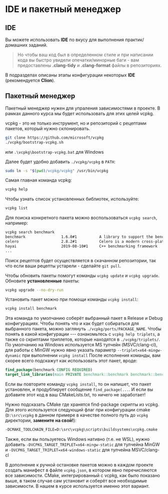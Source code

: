 # IDE и пакетный менеджер

## IDE

Вы можете использовать __IDE__ по вкусу для выполнения практик/домашних заданий.

> Но чтобы ваш код был в определенном стиле и при написании кода вы быстро увидели опечатки/минорные баги - вам предоставлены __.clang-tidy__ и __.clang-format__ файлы в репозиториях.

В подразделах описаны этапы конфигурации некоторых __IDE__ (рекомендуется __Clion__).

## Пакетный менеджер

Пакетный менеджер нужен для упраления зависимостями в проекте. В рамках данного курса мы будет использовать для этих целей vcpkg.

vcpkg - это не только инструмент, но и репозиторий с рецептами пакетов, который нужно склонировать.
```bash
git clone https://github.com/microsoft/vcpkg 
./vcpkg/bootstrap-vcpkg.sh
```
или `.\vcpkg\bootstrap-vcpkg.bat` для Windows

Далее будет удобно добавить `./vcpkg/vcpkg` в `PATH`:
```bash
sudo ln -s "$(pwd)/vcpkg/vcpkg" /usr/bin/vcpkg
```

Самая главная команда vcpkg:
```bash
vcpkg help
```

Чтобы узнать список установленных библиотек, используйте:
```bash
vcpkg list
```

Для поиска конкретного пакета можно воспользоваться `vcpkg search`, например:
```bash
vcpkg search benchmark
benchmark                1.6.0#1          A library to support the benchmarking of functions, similar to unit-tests.
celero                   2.8.2#1          Celero is a modern cross-platform (Windows, Linux, MacOS) Microbenchmarkin...
hayai                    2019-08-10#1     C++ benchmarking framework
...
```
Поиск рецептов будет осуществляется в скачанном репозитории, так что если ваши рецепты устарели - сделайте `git pull`.

Чтобы обновить пакеты помогут команды `vcpkg update` и `vcpkg upgrade`. Обновите **установленные** пакеты:
```bash
vcpkg upgrade --no-dry-run
```

Установить пакет можно при помощи команды `vcpkg install`:
```bash
vcpkg install benchmark
```
Эта команда по умолчанию соберёт выбранный пакет в Release и Debug конфигурациях. Чтобы понять что и как будет собираться для выбранного пакета, можно заглянуть `./vcpkg/ports/PACKAGE_NAME`. Чтобы понять в какой конфигурации --- ознакомьтесь с `vcpkg help triplets`, а также со скриптами триплетов, которые находятся в `./vcpkg/triplets/`. 
По умолчанию на Windows используется MS тулчейн (MSVC/clang-cl), для работы с MinGW нужно явно указать параметр `--triplet=x64-mingw-dynamic` при выполнении `vcpkg install`
После исполнения команды, вам скорее всего подскажут как использовать этот пакет, вроде:
```CMake
find_package(benchmark CONFIG REQUIRED)
target_link_libraries(main PRIVATE benchmark::benchmark benchmark::benchmark_main)
```
Если вы повторите команду `vcpkg install`, то он напишет, что пакет установлен, и продублирует сообщение `find_package(...`. И если вы добавите этот код в ваш CMakeLists.txt, то ничего не заработает! 

Нужно подсказать CMake где хранятся find-package скрипты из vcpkg. Для этого используется следующий флаг при конфигурации cmake (`D:\src\vcpkg` в данном примере в качестве полного путь до `vcpkg` директории, **замените на свой!**): 
```bash
-DCMAKE_TOOLCHAIN_FILE=D:\src\vcpkg\scripts\buildsystems\vcpkg.cmake
```

Также, если вы пользуетесь Windows нативно (т.е. не WSL), нужно добавить `-DVCPKG_TARGET_TRIPLET=x64-mingw-static` для тулчейна MinGW и `-DVCPKG_TARGET_TRIPLET=x64-windows-static` для тулчейна MSVC/clang-cl

В дополнение к ручной остановке пакетов можно в каждом проекте создать манифест в файле `vcpkg.json`, в котором явно перечисляются все зависимости. CMake, интегрированный с vcpkg, как было показано выше, в таком случае сам установит и соберёт все необходимые зависимости. В нашем в курсе используется именно этот вариант.

